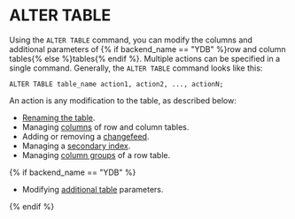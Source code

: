 # ALTER TABLE

Using the `ALTER TABLE` command, you can modify the columns and additional parameters of {% if backend_name == "YDB" %}row and column tables{% else %}tables{% endif %}. Multiple actions can be specified in a single command. Generally, the `ALTER TABLE` command looks like this:

```yql
ALTER TABLE table_name action1, action2, ..., actionN;
```

An action is any modification to the table, as described below:

* [Renaming the table](rename.md).
* Managing [columns](columns.md) of row and column tables.
* Adding or removing a [changefeed](changefeed.md).
* Managing a [secondary index](secondary_index.md).
* Managing [column groups](family.md) of a row table.

{% if backend_name == "YDB" %}

* Modifying [additional table](set.md) parameters.

{% endif %}

